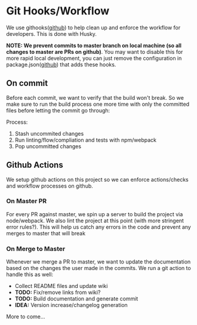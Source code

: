 # Git Hooks/Workflow

We use githooks([github](https://github.com/devlinjunker/template.node.hapi/tree/master/scripts/hooks)) to help clean up and enforce the workflow for developers. This is done with Husky.

**NOTE: We prevent commits to master branch on local machine (so all changes to master are PRs on github)**. You may want to disable this for more rapid local development, you can just remove the configuration in package.json([github](https://github.com/devlinjunker/template.node.hapi/blob/master/package.json#L30)) that adds these hooks.


## On commit
Before each commit, we want to verify that the build won't break. So we make sure to run the build process one more time with only the committed files before
letting the commit go through:

Process:
1. Stash uncommited changes
2. Run linting/flow/compliation and tests with npm/webpack
3. Pop uncommitted changes


## Github Actions

We setup github actions on this project so we can enforce actions/checks and workflow processes on github.

### On Master PR
For every PR against master, we spin up a server to build the project via node/webpack. We also lint the
project at this point (with more stringent error rules?). This will help us catch any errors in the code and
prevent any merges to master that will break

### On Merge to Master
Whenever we merge a PR to master, we want to update the documentation based on the changes the user made in
the commits. We run a git action to handle this as well:
 - Collect README files and update wiki
 - **TODO:** Fix/remove links from wiki?
 - **TODO:** Build documentation and generate commit
 - **IDEA:** Version increase/changelog generation


More to come...
